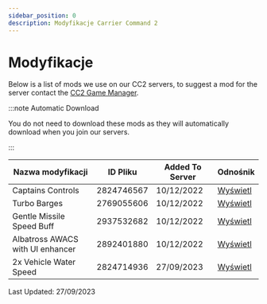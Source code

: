 ```yaml
---
sidebar_position: 0
description: Modyfikacje Carrier Command 2
---
```


# Modyfikacje
Below is a list of mods we use on our CC2 servers, to suggest a mod for the server contact the <a href="https://trickys.gg/staffteam">CC2 Game Manager</a>.

:::note Automatic Download

You do not need to download these mods as they will automatically download when you join our servers.

:::

| Nazwa modyfikacji                | ID Pliku   | Added To Server | Odnośnik                                                                      |
| -------------------------------- | ---------- | --------------- | ----------------------------------------------------------------------------- |
| Captains Controls                | 2824746567 | 10/12/2022      | [Wyświetl](https://steamcommunity.com/sharedfiles/filedetails/?id=2824746567) |
| Turbo Barges                     | 2769055606 | 10/12/2022      | [Wyświetl](https://steamcommunity.com/sharedfiles/filedetails/?id=2769055606) |
| Gentle Missile Speed Buff        | 2937532682 | 10/12/2022      | [Wyświetl](https://steamcommunity.com/sharedfiles/filedetails/?id=2937532682) |
| Albatross AWACS with UI enhancer | 2892401880 | 10/12/2022      | [Wyświetl](https://steamcommunity.com/sharedfiles/filedetails/?id=2892401880) |
| 2x Vehicle Water Speed           | 2824714936 | 27/09/2023      | [Wyświetl](https://steamcommunity.com/sharedfiles/filedetails/?id=2824714936) |

Last Updated: 27/09/2023<!-- AA/TV Missile Rebalance    \[View\](https://steamcommunity.com/sharedfiles/filedetails/?id=2878616785) -->